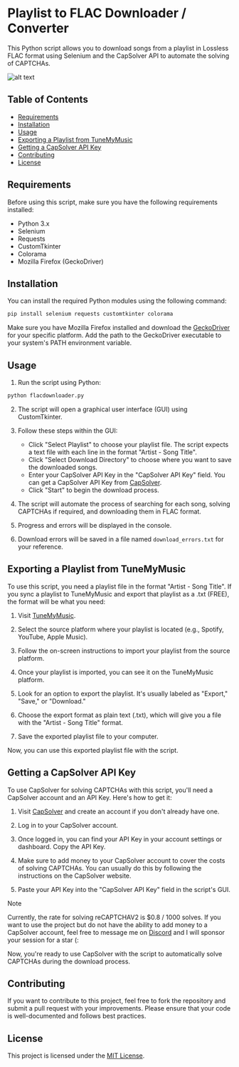 # Playlist to FLAC Downloader / Converter

This Python script allows you to download songs from a playlist in Lossless FLAC format using Selenium and the CapSolver API to automate the solving of CAPTCHAs.

![alt text](https://files.catbox.moe/gzo64v.png)

## Table of Contents
- [Requirements](#requirements)
- [Installation](#installation)
- [Usage](#usage)
- [Exporting a Playlist from TuneMyMusic](#exporting-a-playlist-from-tunemymusic)
- [Getting a CapSolver API Key](#getting-a-capsolver-api-key)
- [Contributing](#contributing)
- [License](#license)

## Requirements

Before using this script, make sure you have the following requirements installed:
- Python 3.x
- Selenium
- Requests
- CustomTkinter
- Colorama
- Mozilla Firefox (GeckoDriver)

## Installation

You can install the required Python modules using the following command:

```bash
pip install selenium requests customtkinter colorama
```

Make sure you have Mozilla Firefox installed and download the [GeckoDriver](https://github.com/mozilla/geckodriver/releases) for your specific platform. Add the path to the GeckoDriver executable to your system's PATH environment variable.

## Usage

1. Run the script using Python:

```bash
python flacdownloader.py
```

2. The script will open a graphical user interface (GUI) using CustomTkinter.

3. Follow these steps within the GUI:
   - Click "Select Playlist" to choose your playlist file. The script expects a text file with each line in the format "Artist - Song Title".
   - Click "Select Download Directory" to choose where you want to save the downloaded songs.
   - Enter your CapSolver API Key in the "CapSolver API Key" field. You can get a CapSolver API Key from [CapSolver](https://capsolver.com/).
   - Click "Start" to begin the download process.

4. The script will automate the process of searching for each song, solving CAPTCHAs if required, and downloading them in FLAC format.

5. Progress and errors will be displayed in the console.

6. Download errors will be saved in a file named `download_errors.txt` for your reference.

## Exporting a Playlist from TuneMyMusic

To use this script, you need a playlist file in the format "Artist - Song Title". If you sync a playlist to TuneMyMusic and export that playlist as a .txt (FREE), the format will be what you need:

1. Visit [TuneMyMusic](https://www.tunemymusic.com/).

2. Select the source platform where your playlist is located (e.g., Spotify, YouTube, Apple Music).

3. Follow the on-screen instructions to import your playlist from the source platform.

4. Once your playlist is imported, you can see it on the TuneMyMusic platform.

5. Look for an option to export the playlist. It's usually labeled as "Export," "Save," or "Download."

6. Choose the export format as plain text (.txt), which will give you a file with the "Artist - Song Title" format.

7. Save the exported playlist file to your computer.

Now, you can use this exported playlist file with the script.

## Getting a CapSolver API Key

To use CapSolver for solving CAPTCHAs with this script, you'll need a CapSolver account and an API Key. Here's how to get it:

1. Visit [CapSolver](https://capsolver.com/) and create an account if you don't already have one.

2. Log in to your CapSolver account.

3. Once logged in, you can find your API Key in your account settings or dashboard. Copy the API Key.

4. Make sure to add money to your CapSolver account to cover the costs of solving CAPTCHAs. You can usually do this by following the instructions on the CapSolver website.

5. Paste your API Key into the "CapSolver API Key" field in the script's GUI.

> [!NOTE]
> Currently, the rate for solving reCAPTCHAV2 is $0.8 / 1000 solves.
> If you want to use the project but do not have the ability to add money to a CapSolver account, feel free to message me on [Discord](https://discordapp.com/users/681989594341834765) and I will sponsor your session for a star (:

Now, you're ready to use CapSolver with the script to automatically solve CAPTCHAs during the download process.

## Contributing

If you want to contribute to this project, feel free to fork the repository and submit a pull request with your improvements. Please ensure that your code is well-documented and follows best practices.

## License

This project is licensed under the [MIT License](LICENSE).
